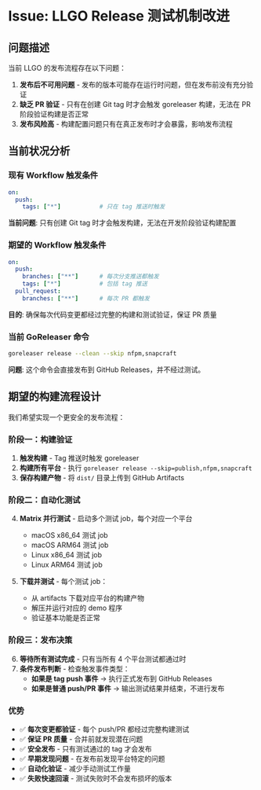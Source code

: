 # Issue: LLGO Release 测试机制改进

## 问题描述

当前 LLGO 的发布流程存在以下问题：

1. **发布后不可用问题** - 发布的版本可能存在运行时问题，但在发布前没有充分验证
2. **缺乏 PR 验证** - 只有在创建 Git tag 时才会触发 goreleaser 构建，无法在 PR 阶段验证构建是否正常
3. **发布风险高** - 构建配置问题只有在真正发布时才会暴露，影响发布流程

## 当前状况分析

### 现有 Workflow 触发条件
```yaml
on:
  push:
    tags: ["*"]           # 只在 tag 推送时触发
```

**当前问题**: 只有创建 Git tag 时才会触发构建，无法在开发阶段验证构建配置

### 期望的 Workflow 触发条件
```yaml
on:
  push:
    branches: ["**"]      # 每次分支推送都触发
    tags: ["*"]           # 包括 tag 推送
  pull_request:
    branches: ["**"]      # 每次 PR 都触发
```

**目的**: 确保每次代码变更都经过完整的构建和测试验证，保证 PR 质量

### 当前 GoReleaser 命令
```bash
goreleaser release --clean --skip nfpm,snapcraft
```

**问题**: 这个命令会直接发布到 GitHub Releases，并不经过测试。

## 期望的构建流程设计

我们希望实现一个更安全的发布流程：

### 阶段一：构建验证
1. **触发构建** - Tag 推送时触发 goreleaser
2. **构建所有平台** - 执行 `goreleaser release --skip=publish,nfpm,snapcraft`
3. **保存构建产物** - 将 `dist/` 目录上传到 GitHub Artifacts

### 阶段二：自动化测试
4. **Matrix 并行测试** - 启动多个测试 job，每个对应一个平台
   - macOS x86_64 测试 job
   - macOS ARM64 测试 job  
   - Linux x86_64 测试 job
   - Linux ARM64 测试 job

5. **下载并测试** - 每个测试 job：
   - 从 artifacts 下载对应平台的构建产物
   - 解压并运行对应的 demo 程序
   - 验证基本功能是否正常

### 阶段三：发布决策
6. **等待所有测试完成** - 只有当所有 4 个平台测试都通过时
7. **条件发布判断** - 检查触发事件类型：
   - **如果是 tag push 事件** → 执行正式发布到 GitHub Releases
   - **如果是普通 push/PR 事件** → 输出测试结果并结束，不进行发布

### 优势
- ✅ **每次变更都验证** - 每个 push/PR 都经过完整构建测试
- ✅ **保证 PR 质量** - 合并前就发现潜在问题
- ✅ **安全发布** - 只有测试通过的 tag 才会发布
- ✅ **早期发现问题** - 在发布前发现平台特定的问题
- ✅ **自动化验证** - 减少手动测试工作量
- ✅ **失败快速回滚** - 测试失败时不会发布损坏的版本